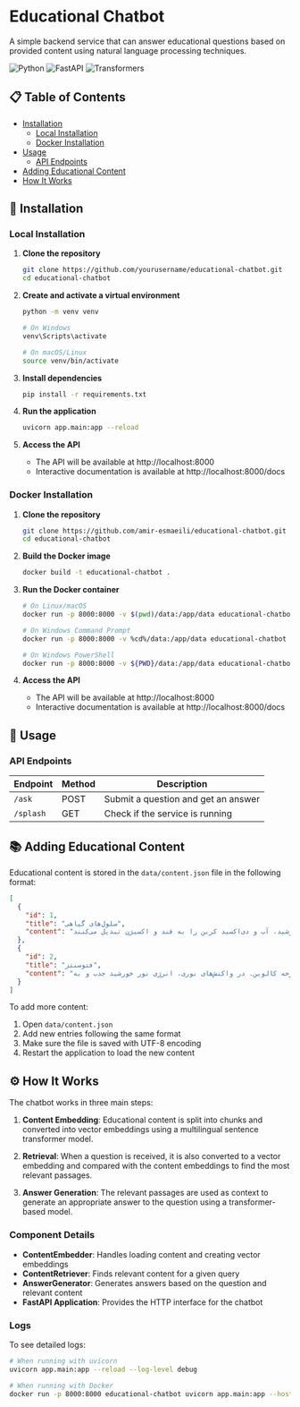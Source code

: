 # Educational Chatbot

A simple backend service that can answer educational questions based on provided content using natural language processing techniques.

![Python](https://img.shields.io/badge/Python-3.10-blue)
![FastAPI](https://img.shields.io/badge/FastAPI-0.104.1-green)
![Transformers](https://img.shields.io/badge/Transformers-4.34.1-orange)

## 📋 Table of Contents

- [Installation](#installation)
  - [Local Installation](#local-installation)
  - [Docker Installation](#docker-installation)
- [Usage](#usage)
  - [API Endpoints](#api-endpoints)
- [Adding Educational Content](#adding-educational-content)
- [How It Works](#how-it-works)


## 🚀 Installation

### Local Installation

1. **Clone the repository**
   ```bash
   git clone https://github.com/yourusername/educational-chatbot.git
   cd educational-chatbot
   ```

2. **Create and activate a virtual environment**
   ```bash
   python -m venv venv
   
   # On Windows
   venv\Scripts\activate
   
   # On macOS/Linux
   source venv/bin/activate
   ```

3. **Install dependencies**
   ```bash
   pip install -r requirements.txt
   ```

4. **Run the application**
   ```bash
   uvicorn app.main:app --reload
   ```

5. **Access the API**
   - The API will be available at http://localhost:8000
   - Interactive documentation is available at http://localhost:8000/docs

### Docker Installation

1. **Clone the repository**
   ```bash
   git clone https://github.com/amir-esmaeili/educational-chatbot.git
   cd educational-chatbot
   ```

2. **Build the Docker image**
   ```bash
   docker build -t educational-chatbot .
   ```

3. **Run the Docker container**
   ```bash
   # On Linux/macOS
   docker run -p 8000:8000 -v $(pwd)/data:/app/data educational-chatbot
   
   # On Windows Command Prompt
   docker run -p 8000:8000 -v %cd%/data:/app/data educational-chatbot
   
   # On Windows PowerShell
   docker run -p 8000:8000 -v ${PWD}/data:/app/data educational-chatbot
   ```

4. **Access the API**
   - The API will be available at http://localhost:8000
   - Interactive documentation is available at http://localhost:8000/docs

## 📝 Usage

### API Endpoints

| Endpoint  | Method | Description |
|-----------|--------|-------------|
| `/ask`    | POST | Submit a question and get an answer |
| `/splash` | GET | Check if the service is running |


## 📚 Adding Educational Content

Educational content is stored in the `data/content.json` file in the following format:

```json
[
  {
    "id": 1,
    "title": "سلول‌های گیاهی",
    "content": "سلول‌های گیاهی واحدهای ساختاری و عملکردی گیاهان هستند. این سلول‌ها دارای دیواره سلولی، کلروپلاست و واکوئل مرکزی هستند که آنها را از سلول‌های جانوری متمایز می‌کند. دیواره سلولی به سلول استحکام می‌دهد و کلروپلاست‌ها محل انجام فتوسنتز هستند. فتوسنتز فرآیندی است که در آن گیاهان با استفاده از انرژی نور خورشید، آب و دی‌اکسید کربن را به قند و اکسیژن تبدیل می‌کنند."
  },
  {
    "id": 2,
    "title": "فتوسنتز",
    "content": "فتوسنتز فرآیندی بیوشیمیایی است که طی آن گیاهان، جلبک‌ها و برخی باکتری‌ها انرژی نور خورشید را به انرژی شیمیایی تبدیل می‌کنند. این فرآیند در کلروپلاست‌ها انجام می‌شود و شامل دو مرحله اصلی است: واکنش‌های نوری و چرخه کالوین. در واکنش‌های نوری، انرژی نور خورشید جذب و به ATP و NADPH تبدیل می‌شود. در چرخه کالوین، از این انرژی برای تثبیت کربن و تولید قندها استفاده می‌شود."
  }
]
```

To add more content:

1. Open `data/content.json`
2. Add new entries following the same format
3. Make sure the file is saved with UTF-8 encoding
4. Restart the application to load the new content

## ⚙️ How It Works

The chatbot works in three main steps:

1. **Content Embedding**: Educational content is split into chunks and converted into vector embeddings using a multilingual sentence transformer model.

2. **Retrieval**: When a question is received, it is also converted to a vector embedding and compared with the content embeddings to find the most relevant passages.

3. **Answer Generation**: The relevant passages are used as context to generate an appropriate answer to the question using a transformer-based model.

### Component Details

- **ContentEmbedder**: Handles loading content and creating vector embeddings
- **ContentRetriever**: Finds relevant content for a given query
- **AnswerGenerator**: Generates answers based on the question and relevant content
- **FastAPI Application**: Provides the HTTP interface for the chatbot

### Logs

To see detailed logs:

```bash
# When running with uvicorn
uvicorn app.main:app --reload --log-level debug

# When running with Docker
docker run -p 8000:8000 educational-chatbot uvicorn app.main:app --host 0.0.0.0 --port 8000 --log-level debug
```